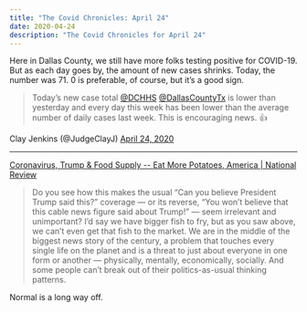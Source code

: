 ```yaml
---
title: "The Covid Chronicles: April 24"
date: 2020-04-24
description: "The Covid Chronicles for April 24"
---
```


Here in Dallas County, we still have more folks testing positive for COVID-19. But as each day goes by, the amount of new cases shrinks. Today, the number was 71. 0 is preferable, of course, but it’s a good sign. 

> Today’s new case total [@DCHHS](https://twitter.com/DCHHS) [@DallasCountyTx](https://twitter.com/DallasCountyTx) is lower than yesterday and every day this week has been lower than the average number of daily cases last week. This is encouraging news. 👍

 Clay Jenkins (@JudgeClayJ) [April 24, 2020](https://twitter.com/JudgeClayJ/status/1253776287249969153)

- - -

[Coronavirus, Trump & Food Supply -- Eat More Potatoes, America | National Review](https://www.nationalreview.com/the-morning-jolt/eat-more-potatoes-america/?fbclid=IwAR1Ockk10X4Q1Z-WEyEvat4JFXBdxPCR4Nwz-RWFz9b5BnJ4xYSz6n7lcsE)

> Do you see how this makes the usual “Can you believe President Trump said this?” coverage — or its reverse, “You won’t believe that this cable news figure said about Trump!” — seem irrelevant and unimportant? I’d say we have bigger fish to fry, but as you saw above, we can’t even get that fish to the market. We are in the middle of the biggest news story of the century, a problem that touches every single life on the planet and is a threat to just about everyone in one form or another — physically, mentally, economically, socially. And some people can’t break out of their politics-as-usual thinking patterns.


Normal is a long way off. 
